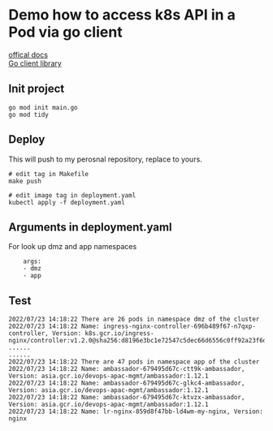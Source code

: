 # Demo how to access k8s API in a Pod via go client

[offical docs](https://kubernetes.io/docs/tasks/run-application/access-api-from-pod/#accessing-the-api-from-within-a-pod)
<br>
[Go client library](https://github.com/kubernetes/client-go/)


## Init project
```
go mod init main.go
go mod tidy  
```

## Deploy
This will push to my perosnal repository, replace to yours.
```
# edit tag in Makefile
make push

# edit image tag in deployment.yaml
kubectl apply -f deployment.yaml
```

## Arguments in deployment.yaml
For look up dmz and app namespaces
```
    args:
    - dmz
    - app
```

## Test
```
2022/07/23 14:18:22 There are 26 pods in namespace dmz of the cluster
2022/07/23 14:18:22 Name: ingress-nginx-controller-696b489f67-n7qxp-controller, Version: k8s.gcr.io/ingress-nginx/controller:v1.2.0@sha256:d8196e3bc1e72547c5dec66d6556c0ff92a23f6d0919b206be170bc90d5f9185
......
......
2022/07/23 14:18:22 There are 47 pods in namespace app of the cluster
2022/07/23 14:18:22 Name: ambassador-679495d67c-ctt9k-ambassador, Version: asia.gcr.io/devops-apac-mgmt/ambassador:1.12.1
2022/07/23 14:18:22 Name: ambassador-679495d67c-glkc4-ambassador, Version: asia.gcr.io/devops-apac-mgmt/ambassador:1.12.1
2022/07/23 14:18:22 Name: ambassador-679495d67c-ktvzx-ambassador, Version: asia.gcr.io/devops-apac-mgmt/ambassador:1.12.1
2022/07/23 14:18:22 Name: lr-nginx-859d8f47bb-ld4wm-my-nginx, Version: nginx
```